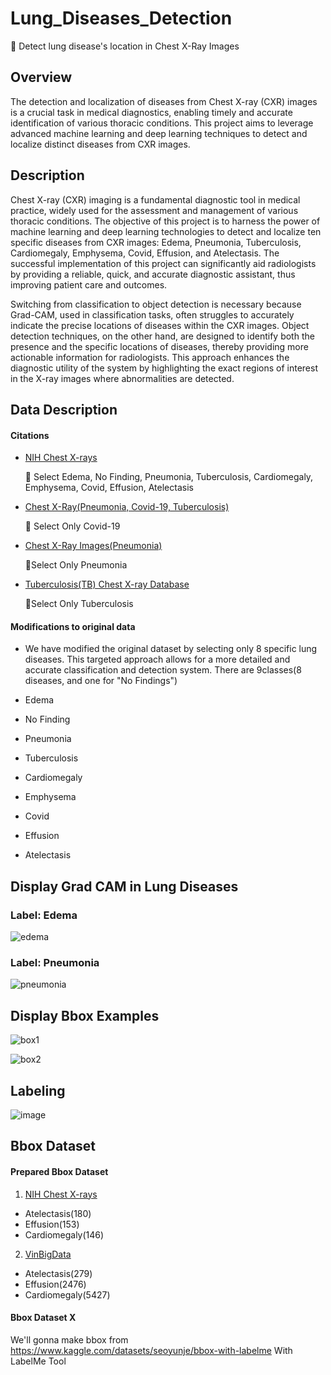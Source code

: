 # Lung_Diseases_Detection

📌 Detect lung disease's location in Chest X-Ray Images

## Overview
The detection and localization of diseases from Chest X-ray (CXR) images is a crucial task in medical diagnostics, enabling timely and accurate identification of various thoracic conditions. This project aims to leverage advanced machine learning and deep learning techniques to detect and localize distinct diseases from CXR images.

## Description
Chest X-ray (CXR) imaging is a fundamental diagnostic tool in medical practice, widely used for the assessment and management of various thoracic conditions. The objective of this project is to harness the power of machine learning and deep learning technologies to detect and localize ten specific diseases from CXR images: Edema, Pneumonia, Tuberculosis, Cardiomegaly, Emphysema, Covid, Effusion, and Atelectasis. The successful implementation of this project can significantly aid radiologists by providing a reliable, quick, and accurate diagnostic assistant, thus improving patient care and outcomes.

Switching from classification to object detection is necessary because Grad-CAM, used in classification tasks, often struggles to accurately indicate the precise locations of diseases within the CXR images. Object detection techniques, on the other hand, are designed to identify both the presence and the specific locations of diseases, thereby providing more actionable information for radiologists. This approach enhances the diagnostic utility of the system by highlighting the exact regions of interest in the X-ray images where abnormalities are detected.

## Data Description
#### Citations
- [NIH Chest X-rays](https://www.kaggle.com/datasets/nih-chest-xrays/data)

  📌 Select Edema, No Finding, Pneumonia, Tuberculosis, Cardiomegaly, Emphysema, Covid, Effusion, Atelectasis
- [Chest X-Ray(Pneumonia, Covid-19, Tuberculosis)](https://www.kaggle.com/datasets/jtiptj/chest-xray-pneumoniacovid19tuberculosis)
  
  📌 Select Only Covid-19 
- [Chest X-Ray Images(Pneumonia)](https://www.kaggle.com/datasets/paultimothymooney/chest-xray-pneumonia)
  
  📌Select Only Pneumonia
- [Tuberculosis(TB) Chest X-ray Database ](https://www.kaggle.com/datasets/tawsifurrahman/tuberculosis-tb-chest-xray-dataset)
  
  📌Select Only Tuberculosis
  
#### Modifications to original data 
- We have modified the original dataset by selecting only 8 specific lung diseases. This targeted approach allows for a more detailed and accurate classification and detection system.
There are 9classes(8 diseases, and one for "No Findings")

- Edema
- No Finding
- Pneumonia
- Tuberculosis
- Cardiomegaly
- Emphysema
- Covid
- Effusion
- Atelectasis

## Display Grad CAM in Lung Diseases

### Label: Edema

![edema](https://github.com/user-attachments/assets/cdb574f6-d81a-4299-82c0-3320b58b6c02)

### Label: Pneumonia

![pneumonia](https://github.com/user-attachments/assets/37ca9149-32b4-4fde-aa92-7d53f28dde12)


## Display Bbox Examples
![box1](https://github.com/user-attachments/assets/ad158863-3fd7-4986-9fe5-c3dcd1cbdbf7)

![box2](https://github.com/user-attachments/assets/f7d37c96-2f55-4140-a21c-6ea1fd474026)

## Labeling
![image](https://github.com/user-attachments/assets/c88d71bd-7df3-4587-a4b8-96288a8e53b4)



## Bbox Dataset 

#### Prepared Bbox Dataset
  
1. [NIH Chest X-rays](https://www.kaggle.com/datasets/nih-chest-xrays/data)
- Atelectasis(180)
- Effusion(153)
- Cardiomegaly(146)

2. [VinBigData](https://www.kaggle.com/competitions/vinbigdata-chest-xray-abnormalities-detection/data)
- Atelectasis(279)
- Effusion(2476)
- Cardiomegaly(5427)

#### Bbox Dataset X

We'll gonna make bbox from https://www.kaggle.com/datasets/seoyunje/bbox-with-labelme With LabelMe Tool


